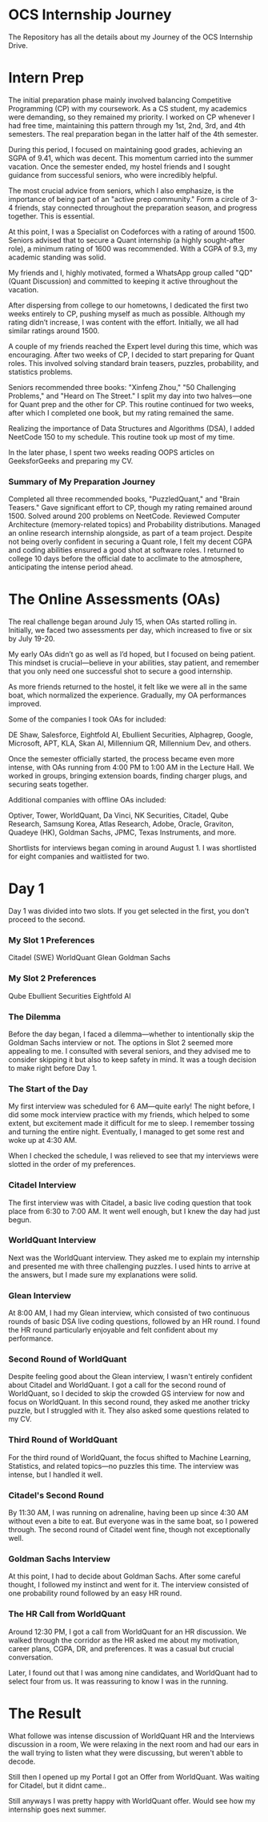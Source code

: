 # OCS Internship Journey

The Repository has all the details about my Journey of the OCS Internship Drive.


# Intern Prep
The initial preparation phase mainly involved balancing Competitive Programming (CP) with my coursework. As a CS student, my academics were demanding, so they remained my priority. I worked on CP whenever I had free time, maintaining this pattern through my 1st, 2nd, 3rd, and 4th semesters. The real preparation began in the latter half of the 4th semester.

During this period, I focused on maintaining good grades, achieving an SGPA of 9.41, which was decent. This momentum carried into the summer vacation. Once the semester ended, my hostel friends and I sought guidance from successful seniors, who were incredibly helpful.

The most crucial advice from seniors, which I also emphasize, is the importance of being part of an "active prep community." Form a circle of 3-4 friends, stay connected throughout the preparation season, and progress together. This is essential.

At this point, I was a Specialist on Codeforces with a rating of around 1500. Seniors advised that to secure a Quant internship (a highly sought-after role), a minimum rating of 1600 was recommended. With a CGPA of 9.3, my academic standing was solid.

My friends and I, highly motivated, formed a WhatsApp group called "QD" (Quant Discussion) and committed to keeping it active throughout the vacation.

After dispersing from college to our hometowns, I dedicated the first two weeks entirely to CP, pushing myself as much as possible. Although my rating didn’t increase, I was content with the effort. Initially, we all had similar ratings around 1500.

A couple of my friends reached the Expert level during this time, which was encouraging. After two weeks of CP, I decided to start preparing for Quant roles. This involved solving standard brain teasers, puzzles, probability, and statistics problems.

Seniors recommended three books: "Xinfeng Zhou," "50 Challenging Problems," and "Heard on The Street." I split my day into two halves—one for Quant prep and the other for CP. This routine continued for two weeks, after which I completed one book, but my rating remained the same.

Realizing the importance of Data Structures and Algorithms (DSA), I added NeetCode 150 to my schedule. This routine took up most of my time.

In the later phase, I spent two weeks reading OOPS articles on GeeksforGeeks and preparing my CV.

### Summary of My Preparation Journey
Completed all three recommended books, "PuzzledQuant," and "Brain Teasers."
Gave significant effort to CP, though my rating remained around 1500.
Solved around 200 problems on NeetCode.
Reviewed Computer Architecture (memory-related topics) and Probability distributions.
Managed an online research internship alongside, as part of a team project.
Despite not being overly confident in securing a Quant role, I felt my decent CGPA and coding abilities ensured a good shot at software roles. I returned to college 10 days before the official date to acclimate to the atmosphere, anticipating the intense period ahead.


# The Online Assessments (OAs)

The real challenge began around July 15, when OAs started rolling in. Initially, we faced two assessments per day, which increased to five or six by July 19-20.

My early OAs didn’t go as well as I’d hoped, but I focused on being patient. This mindset is crucial—believe in your abilities, stay patient, and remember that you only need one successful shot to secure a good internship.

As more friends returned to the hostel, it felt like we were all in the same boat, which normalized the experience. Gradually, my OA performances improved.

Some of the companies I took OAs for included:

DE Shaw, Salesforce, Eightfold AI, Ebullient Securities, Alphagrep, Google, Microsoft, APT, KLA, Skan AI, Millennium QR, Millennium Dev, and others.

Once the semester officially started, the process became even more intense, with OAs running from 4:00 PM to 1:00 AM in the Lecture Hall. We worked in groups, bringing extension boards, finding charger plugs, and securing seats together.

Additional companies with offline OAs included:

Optiver, Tower, WorldQuant, Da Vinci, NK Securities, Citadel, Qube Research, Samsung Korea, Atlas Research, Adobe, Oracle, Graviton, Quadeye (HK), Goldman Sachs, JPMC, Texas Instruments, and more.

Shortlists for interviews began coming in around August 1. I was shortlisted for eight companies and waitlisted for two.

# Day 1


Day 1 was divided into two slots. If you get selected in the first, you don't proceed to the second.

### My Slot 1 Preferences
Citadel (SWE)
WorldQuant
Glean
Goldman Sachs
### My Slot 2 Preferences
Qube
Ebullient Securities
Eightfold AI
### The Dilemma
Before the day began, I faced a dilemma—whether to intentionally skip the Goldman Sachs interview or not. The options in Slot 2 seemed more appealing to me. I consulted with several seniors, and they advised me to consider skipping it but also to keep safety in mind. It was a tough decision to make right before Day 1.

### The Start of the Day
My first interview was scheduled for 6 AM—quite early! The night before, I did some mock interview practice with my friends, which helped to some extent, but excitement made it difficult for me to sleep. I remember tossing and turning the entire night. Eventually, I managed to get some rest and woke up at 4:30 AM.

When I checked the schedule, I was relieved to see that my interviews were slotted in the order of my preferences.

### Citadel Interview
The first interview was with Citadel, a basic live coding question that took place from 6:30 to 7:00 AM. It went well enough, but I knew the day had just begun.

### WorldQuant Interview
Next was the WorldQuant interview. They asked me to explain my internship and presented me with three challenging puzzles. I used hints to arrive at the answers, but I made sure my explanations were solid.

### Glean Interview
At 8:00 AM, I had my Glean interview, which consisted of two continuous rounds of basic DSA live coding questions, followed by an HR round. I found the HR round particularly enjoyable and felt confident about my performance.

### Second Round of WorldQuant
Despite feeling good about the Glean interview, I wasn't entirely confident about Citadel and WorldQuant. I got a call for the second round of WorldQuant, so I decided to skip the crowded GS interview for now and focus on WorldQuant. In this second round, they asked me another tricky puzzle, but I struggled with it. They also asked some questions related to my CV.

### Third Round of WorldQuant
For the third round of WorldQuant, the focus shifted to Machine Learning, Statistics, and related topics—no puzzles this time. The interview was intense, but I handled it well.

### Citadel's Second Round
By 11:30 AM, I was running on adrenaline, having been up since 4:30 AM without even a bite to eat. But everyone was in the same boat, so I powered through. The second round of Citadel went fine, though not exceptionally well.

### Goldman Sachs Interview
At this point, I had to decide about Goldman Sachs. After some careful thought, I followed my instinct and went for it. The interview consisted of one probability round followed by an easy HR round.

### The HR Call from WorldQuant
Around 12:30 PM, I got a call from WorldQuant for an HR discussion. We walked through the corridor as the HR asked me about my motivation, career plans, CGPA, DR, and preferences. It was a casual but crucial conversation.



Later, I found out that I was among nine candidates, and WorldQuant had to select four from us. It was reassuring to know I was in the running.


# The Result

What followe was intense discussion of WorldQuant HR and the Interviews discussion in a room, We were relaxing in the next room and had our ears in the wall trying to listen what they were discussing, but weren't abble to decode.

Still then I opened up my Portal I got an Offer from WorldQuant. 
Was waiting for Citadel, but it didnt came..

Still anyways I was pretty happy with WorldQuant offer.
Would see how my internship goes next summer.










